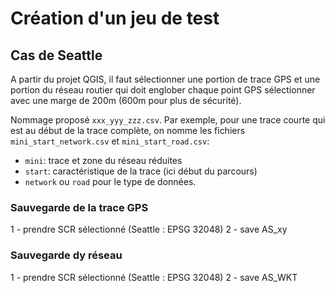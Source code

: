 # Création d'un jeu de test

## Cas de Seattle

A partir du projet QGIS, il faut sélectionner une portion de trace GPS et une portion du réseau routier qui doit englober chaque point GPS sélectionner avec une marge de 200m (600m pour plus de sécurité).

Nommage proposé `xxx_yyy_zzz.csv`. Par exemple, pour une trace courte qui est au début de la trace complète, on nomme les fichiers  `mini_start_network.csv` et `mini_start_road.csv`:
- `mini`: trace et zone du réseau réduites
- `start`: caractéristique de la trace (ici début du parcours)
- `network` ou `road` pour le type de données.


### Sauvegarde de la trace GPS

1 - prendre SCR sélectionné (Seattle : EPSG 32048)
2 - save AS_xy

### Sauvegarde dy réseau
 
1 - prendre SCR sélectionné (Seattle : EPSG 32048)
2 - save AS_WKT